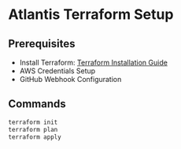 # Atlantis Terraform Setup

## Prerequisites
- Install Terraform: [Terraform Installation Guide](https://developer.hashicorp.com/terraform/tutorials/aws-get-started/install-cli)
- AWS Credentials Setup
- GitHub Webhook Configuration

## Commands
```sh
terraform init
terraform plan
terraform apply

